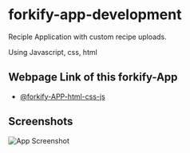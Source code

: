 # forkify-app-development

Reciple Application with custom recipe uploads.

Using Javascript, css, html

## Webpage Link of this forkify-App

- [@forkify-APP-html-css-js](https://prantomollick.github.io/mapty-app/)

## Screenshots

![App Screenshot](forkify-app.png)
